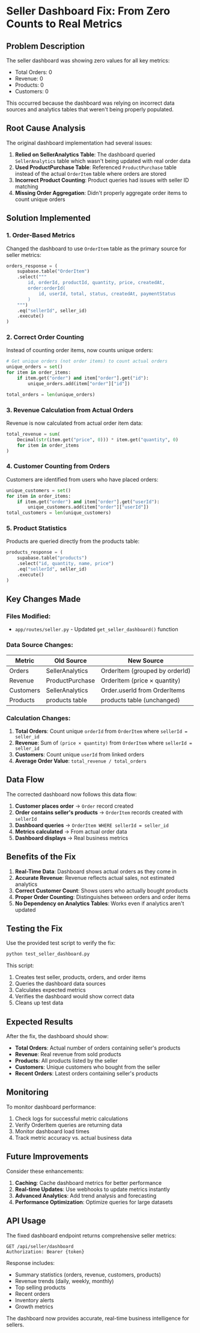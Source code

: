 # Seller Dashboard Fix: From Zero Counts to Real Metrics

## Problem Description

The seller dashboard was showing zero values for all key metrics:
- Total Orders: 0
- Revenue: 0  
- Products: 0
- Customers: 0

This occurred because the dashboard was relying on incorrect data sources and analytics tables that weren't being properly populated.

## Root Cause Analysis

The original dashboard implementation had several issues:

1. **Relied on SellerAnalytics Table**: The dashboard queried `SellerAnalytics` table which wasn't being updated with real order data
2. **Used ProductPurchase Table**: Referenced `ProductPurchase` table instead of the actual `OrderItem` table where orders are stored
3. **Incorrect Product Counting**: Product queries had issues with seller ID matching
4. **Missing Order Aggregation**: Didn't properly aggregate order items to count unique orders

## Solution Implemented

### 1. **Order-Based Metrics**
Changed the dashboard to use `OrderItem` table as the primary source for seller metrics:

```python
orders_response = (
    supabase.table("OrderItem")
    .select("""
        id, orderId, productId, quantity, price, createdAt,
        order:orderId(
            id, userId, total, status, createdAt, paymentStatus
        )
    """)
    .eq("sellerId", seller_id)
    .execute()
)
```

### 2. **Correct Order Counting**
Instead of counting order items, now counts unique orders:

```python
# Get unique orders (not order items) to count actual orders
unique_orders = set()
for item in order_items:
    if item.get("order") and item["order"].get("id"):
        unique_orders.add(item["order"]["id"])

total_orders = len(unique_orders)
```

### 3. **Revenue Calculation from Actual Orders**
Revenue is now calculated from actual order item data:

```python
total_revenue = sum(
    Decimal(str(item.get("price", 0))) * item.get("quantity", 0)
    for item in order_items
)
```

### 4. **Customer Counting from Orders**
Customers are identified from users who have placed orders:

```python
unique_customers = set()
for item in order_items:
    if item.get("order") and item["order"].get("userId"):
        unique_customers.add(item["order"]["userId"])
total_customers = len(unique_customers)
```

### 5. **Product Statistics**
Products are queried directly from the products table:

```python
products_response = (
    supabase.table("products")
    .select("id, quantity, name, price")
    .eq("sellerId", seller_id)
    .execute()
)
```

## Key Changes Made

### Files Modified:
- `app/routes/seller.py` - Updated `get_seller_dashboard()` function

### Data Source Changes:
| Metric | Old Source | New Source |
|--------|------------|------------|
| Orders | SellerAnalytics | OrderItem (grouped by orderId) |
| Revenue | ProductPurchase | OrderItem (price × quantity) |
| Customers | SellerAnalytics | Order.userId from OrderItems |
| Products | products table | products table (unchanged) |

### Calculation Changes:
1. **Total Orders**: Count unique `orderId` from `OrderItem` where `sellerId = seller_id`
2. **Revenue**: Sum of `(price × quantity)` from `OrderItem` where `sellerId = seller_id`
3. **Customers**: Count unique `userId` from linked orders
4. **Average Order Value**: `total_revenue / total_orders`

## Data Flow

The corrected dashboard now follows this data flow:

1. **Customer places order** → `Order` record created
2. **Order contains seller's products** → `OrderItem` records created with `sellerId`
3. **Dashboard queries** → `OrderItem WHERE sellerId = seller_id`
4. **Metrics calculated** → From actual order data
5. **Dashboard displays** → Real business metrics

## Benefits of the Fix

1. **Real-Time Data**: Dashboard shows actual orders as they come in
2. **Accurate Revenue**: Revenue reflects actual sales, not estimated analytics
3. **Correct Customer Count**: Shows users who actually bought products
4. **Proper Order Counting**: Distinguishes between orders and order items
5. **No Dependency on Analytics Tables**: Works even if analytics aren't updated

## Testing the Fix

Use the provided test script to verify the fix:

```bash
python test_seller_dashboard.py
```

This script:
1. Creates test seller, products, orders, and order items
2. Queries the dashboard data sources
3. Calculates expected metrics
4. Verifies the dashboard would show correct data
5. Cleans up test data

## Expected Results

After the fix, the dashboard should show:

- **Total Orders**: Actual number of orders containing seller's products
- **Revenue**: Real revenue from sold products  
- **Products**: All products listed by the seller
- **Customers**: Unique customers who bought from the seller
- **Recent Orders**: Latest orders containing seller's products

## Monitoring

To monitor dashboard performance:

1. Check logs for successful metric calculations
2. Verify OrderItem queries are returning data
3. Monitor dashboard load times
4. Track metric accuracy vs. actual business data

## Future Improvements

Consider these enhancements:

1. **Caching**: Cache dashboard metrics for better performance
2. **Real-time Updates**: Use webhooks to update metrics instantly
3. **Advanced Analytics**: Add trend analysis and forecasting
4. **Performance Optimization**: Optimize queries for large datasets

## API Usage

The fixed dashboard endpoint returns comprehensive seller metrics:

```http
GET /api/seller/dashboard
Authorization: Bearer {token}
```

Response includes:
- Summary statistics (orders, revenue, customers, products)
- Revenue trends (daily, weekly, monthly)
- Top selling products
- Recent orders
- Inventory alerts
- Growth metrics

The dashboard now provides accurate, real-time business intelligence for sellers.